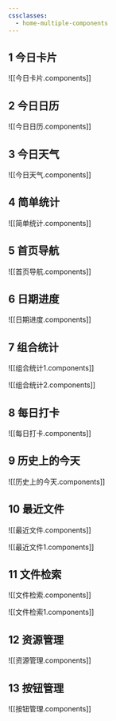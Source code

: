 ```yaml
---
cssclasses:
  - home-multiple-components
---
```


## 1 今日卡片

![[今日卡片.components]]

## 2 今日日历

![[今日日历.components]]

## 3 今日天气

![[今日天气.components]]

## 4 简单统计

 ![[简单统计.components]] 
 
## 5 首页导航

![[首页导航.components]]

## 6 日期进度

![[日期进度.components]]

## 7 组合统计

![[组合统计1.components]]

![[组合统计2.components]]

## 8 每日打卡

![[每日打卡.components]]

## 9 历史上的今天

![[历史上的今天.components]]

## 10 最近文件

![[最近文件.components]]

![[最近文件1.components]]


## 11 文件检索

![[文件检索.components]]

![[文件检索1.components]]

## 12 资源管理

![[资源管理.components]]

## 13 按钮管理

![[按钮管理.components]]
